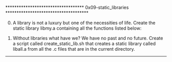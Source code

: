 ***********************************  0x09-static_libraries  *************************************

0. A library is not a luxury but one of the necessities of life.
     Create the static library libmy.a containing all the functions listed below:

1. Without libraries what have we? We have no past and no future.
     Create a script called create_static_lib.sh that creates a static library 
     called liball.a from all the .c files that are in the current directory.

***************************************************************************************************
